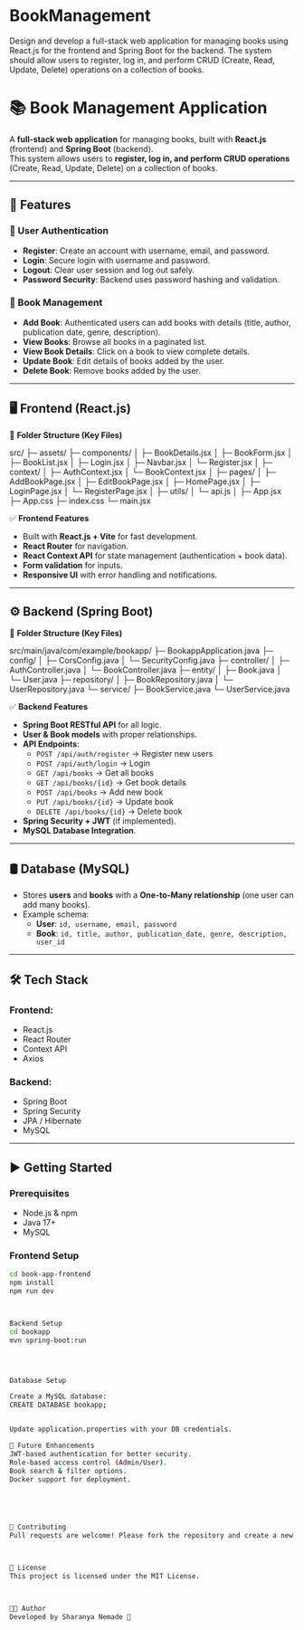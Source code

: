 # BookManagement
Design and develop a full-stack web application for managing books using React.js for the frontend and Spring Boot for the backend. The system should allow users to register, log in, and perform CRUD (Create, Read, Update, Delete) operations on a collection of books.







# 📚 Book Management Application

A **full-stack web application** for managing books, built with **React.js** (frontend) and **Spring Boot** (backend).  
This system allows users to **register, log in, and perform CRUD operations** (Create, Read, Update, Delete) on a collection of books.  

---

## 🚀 Features

### 🔐 User Authentication
- **Register**: Create an account with username, email, and password.  
- **Login**: Secure login with username and password.  
- **Logout**: Clear user session and log out safely.  
- **Password Security**: Backend uses password hashing and validation.  

### 📖 Book Management
- **Add Book**: Authenticated users can add books with details (title, author, publication date, genre, description).  
- **View Books**: Browse all books in a paginated list.  
- **View Book Details**: Click on a book to view complete details.  
- **Update Book**: Edit details of books added by the user.  
- **Delete Book**: Remove books added by the user.  

---

## 🖥️ Frontend (React.js)

📂 **Folder Structure (Key Files)**  


src/
├─ assets/
├─ components/
│ ├─ BookDetails.jsx
│ ├─ BookForm.jsx
│ ├─ BookList.jsx
│ ├─ Login.jsx
│ ├─ Navbar.jsx
│ └─ Register.jsx
│
├─ context/
│ ├─ AuthContext.jsx
│ └─ BookContext.jsx
│
├─ pages/
│ ├─ AddBookPage.jsx
│ ├─ EditBookPage.jsx
│ ├─ HomePage.jsx
│ ├─ LoginPage.jsx
│ └─ RegisterPage.jsx
│
├─ utils/
│ └─ api.js
│
├─ App.jsx
├─ App.css
├─ index.css
└─ main.jsx






✅ **Frontend Features**
- Built with **React.js + Vite** for fast development.  
- **React Router** for navigation.  
- **React Context API** for state management (authentication + book data).  
- **Form validation** for inputs.  
- **Responsive UI** with error handling and notifications.  

---

## ⚙️ Backend (Spring Boot)

📂 **Folder Structure (Key Files)**  




src/main/java/com/example/bookapp/
├─ BookappApplication.java
├─ config/
│ ├─ CorsConfig.java
│ └─ SecurityConfig.java
├─ controller/
│ ├─ AuthController.java
│ └─ BookController.java
├─ entity/
│ ├─ Book.java
│ └─ User.java
├─ repository/
│ ├─ BookRepository.java
│ └─ UserRepository.java
└─ service/
├─ BookService.java
└─ UserService.java






✅ **Backend Features**
- **Spring Boot RESTful API** for all logic.  
- **User & Book models** with proper relationships.  
- **API Endpoints**:  
  - `POST /api/auth/register` → Register new users  
  - `POST /api/auth/login` → Login  
  - `GET /api/books` → Get all books  
  - `GET /api/books/{id}` → Get book details  
  - `POST /api/books` → Add new book  
  - `PUT /api/books/{id}` → Update book  
  - `DELETE /api/books/{id}` → Delete book  
- **Spring Security + JWT** (if implemented).  
- **MySQL Database Integration**.  

---

## 🛢️ Database (MySQL)

- Stores **users** and **books** with a **One-to-Many relationship** (one user can add many books).  
- Example schema:  
  - **User**: `id, username, email, password`  
  - **Book**: `id, title, author, publication_date, genre, description, user_id`  

---

## 🛠️ Tech Stack

### Frontend:
- React.js  
- React Router  
- Context API  
- Axios  

### Backend:
- Spring Boot  
- Spring Security  
- JPA / Hibernate  
- MySQL  

---

## ▶️ Getting Started

### Prerequisites
- Node.js & npm  
- Java 17+  
- MySQL  

### Frontend Setup
```bash
cd book-app-frontend
npm install
npm run dev



Backend Setup
cd bookapp
mvn spring-boot:run




Database Setup

Create a MySQL database:
CREATE DATABASE bookapp;


Update application.properties with your DB credentials.

📌 Future Enhancements
JWT-based authentication for better security.
Role-based access control (Admin/User).
Book search & filter options.
Docker support for deployment.





🤝 Contributing
Pull requests are welcome! Please fork the repository and create a new branch for your feature or bugfix.



📄 License
This project is licensed under the MIT License.



👨‍💻 Author
Developed by Sharanya Nemade 🚀
